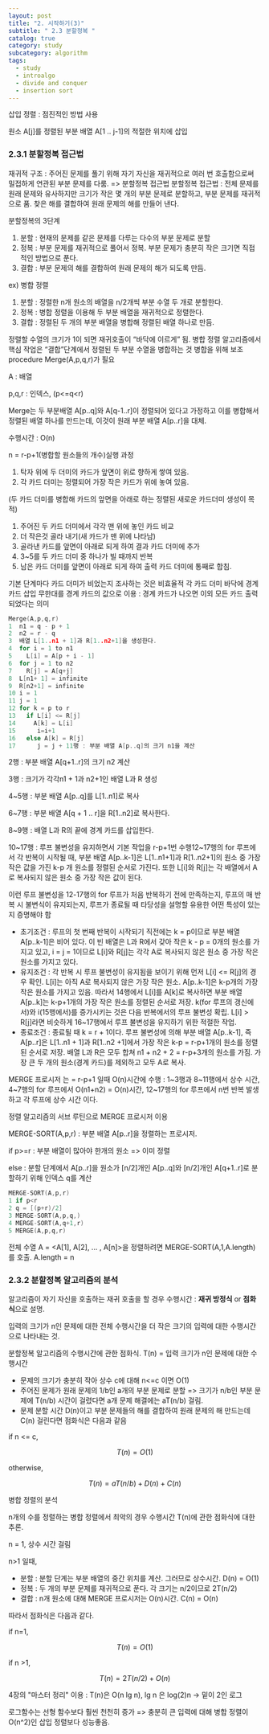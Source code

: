 ```yaml
---
layout: post
title: "2. 시작하기(3)"
subtitle: " 2.3 분할정복 "
catalog: true
category: study
subcategory: algorithm
tags:
  - study
  - introalgo
  - divide and conquer
  - insertion sort
---
```


삽입 정렬 : 점진적인 방법 사용

원소 A[j]를 정렬된 부분 배열 A[1 .. j-1]의 적절한 위치에 삽입

### 2.3.1 분할정복 접근법

재귀적 구조 : 주어진 문제를 풀기 위해 자기 자신을 재귀적으로 여러 번 호출함으로써 밀접하게 연관된 부분 문제를 다룸. => 분할정복 접근법 분할정복 접근법 : 전체 문제를 원래 문제와 유사하지만 크기가 작은 몇 개의 부분 문제로 분할하고, 부분 문제를 재귀적으로 품. 찾은 해를 결합하여 원래 문제의 해를 만들어 낸다.

분할정복의 3단계

1. 분할 : 현재의 문제를 같은 문제를 다루는 다수의 부분 문제로 분할
2. 정복 : 부분 문제를 재귀적으로 풀어서 정복. 부분 문제가 충분히 작은 크기면 직접적인 방법으로 푼다.
3. 결합 : 부분 문제의 해를 결합하여 원래 문제의 해가 되도록 만듬.

ex) 병합 정렬

1.  분할 : 정렬한 n개 원소의 배열을 n/2개씩 부분 수열 두 개로 분할한다.
2.  정복 : 병합 정렬을 이용해 두 부분 배열을 재귀적으로 정렬한다.
3.  결합 : 정렬된 두 개의 부분 배열을 병합해 정렬된 배열 하나로 만듬.

정렬할 수열의 크기가 1이 되면 재귀호출이 “바닥에 이르게” 됨. 병합 정렬 알고리즘에서 핵심 작업은 “결합”단계에서 정렬된 두 부분 수열을 병합하는 것 병합을 위해 보조 procedure Merge(A,p,q,r)가 필요

A : 배열

p,q,r : 인덱스, (p<=q<r)

Merge는 두 부분배열 A[p..q]와 A[q-1..r]이 정렬되어 있다고 가정하고 이를 병합해서 정렬된 배열 하나를 만드는데, 이것이 원래 부분 배열 A[p..r]을 대체.

수행시간 : O(n)

n = r-p+1(병합할 원소들의 개수)실행 과정

1.  탁자 위에 두 더미의 카드가 앞면이 위로 향하게 쌓여 있음.
2.  각 카드 더미는 정렬되어 가장 작은 카드가 위에 놓여 있음.

(두 카드 더미를 병합해 카드의 앞면을 아래로 하는 정렬된 새로운 카드더미 생성이 목적)

1.  주어진 두 카드 더미에서 각각 맨 위에 놓인 카드 비교
2.  더 작은것 골라 내기(새 카드가 맨 위에 나타남)
3.  골라낸 카드를 앞면이 아래로 되게 하여 결과 카드 더미에 추가
4.  3~5를 두 카드 더미 중 하나가 빌 때까지 반복
5.  남은 카드 더미를 앞면이 아래로 되게 하여 출력 카드 더미에 통째로 합침.

기본 단계마다 카드 더미가 비었는지 조사하는 것은 비효율적
각 카드 더미 바닥에 경계 카드 삽입
무한대를 경계 카드의 값으로 이용 : 경계 카드가 나오면 이외 모든 카드 출력되었다는 의미

```c
Merge(A,p,q,r)
1  n1 = q - p + 1
2  n2 = r - q
3  배열 L[1..n1 + 1]과 R[1..n2+1]을 생성한다.
4  for i = 1 to n1
5    L[i] = A[p + i - 1]
6  for j = 1 to n2
7    R[j] = A[q+j]
8  L[n1+ 1] = infinite
9  R[n2+1] = infinite
10 i = 1
11 j = 1
12 for k = p to r
13   if L[i] <= R[j]
14     A[k] = L[i]
15      i=i+1
16   else A[k] = R[j]
17      j = j + 11행 : 부분 배열 A[p..q]의 크기 n1을 계산
```

2행 : 부분 배열 A[q+1..r]의 크기 n2 계산

3행 : 크기가 각각n1 + 1과 n2+1인 배열 L과 R 생성

4~5행 : 부분 배열 A[p..q]를 L[1..n1]로 복사

6~7행 : 부분 배열 A[q + 1 .. r]을 R[1..n2]로 복사한다.

8~9행 : 배열 L과 R의 끝에 경계 카드를 삽입한다.

10~17행 : 루프 불변성을 유지하면서 기본 작업을 r-p+1번 수행12~17행의 for 루프에서 각 반복이 시작될 때, 부분 배열 A[p..k-1]은 L[1..n1+1]과 R[1..n2+1]의 원소 중 가장 작은 값을 가진 k-p 개 원소를 정렬된 순서로 가진다. 또한 L[i]와 R[j]는 각 배열에서 A로 복사되지 않은 원소 중 가장 작은 값이 된다.

이런 루프 불변성을 12-17행의 for 루프가 처음 반복하기 전에 만족하는지, 루프의 매 반복 시 불변식이 유지되는지, 루프가 종료될 때 타당성을 설명할 유용한 어떤 특성이 있는지 증명해야 함

- 초기조건 : 루프의 첫 번째 반복이 시작되기 직전에는 k = p이므로 부분 배열 A[p..k-1]은 비어 있다. 이 빈 배열은 L과 R에서 갖아 작은 k - p = 0개의 원소를 가지고 있고, i = j = 1이므로 L[i]와 R[j]는 각각 A로 복사되지 않은 원소 중 가장 작은 원소를 가지고 있다.
- 유지조건 : 각 반복 시 루프 불변성이 유지됨을 보이기 위해 먼저 L[i] <= R[j]의 경우 확인. L[i]는 아직 A로 복사되지 않은 가장 작은 원소. A[p..k-1]은 k-p개의 가장 작은 원소를 가지고 있음. 따라서 14행에서 L[i]를 A[k]로 복사하면 부분 배열 A[p..k]는 k-p+1개의 가장 작은 원소를 정렬된 순서로 저장. k(for 루프의 갱신에서)와 i(15행에서)를 증가시키는 것은 다음 반복에서의 루프 불변성 확립. L[i] > R[j]라면 비슷하게 16~17행에서 루프 불변성을 유지하기 위한 적절한 작업.
- 종료조건 : 종료될 때 k = r + 1이다. 루프 불변성에 의해 부분 배열 A[p..k-1], 즉 A[p..r]은 L[1..n1 + 1]과 R[1..n2 +1]에서 가장 작은 k-p = r-p+1개의 원소를 정렬된 순서로 저장. 배열 L과 R은 모두 합쳐 n1 + n2 + 2 = r-p+3개의 원소를 가짐. 가장 큰 두 개의 원소(경계 카드)를 제외하고 모두 A로 복사.

MERGE 프로시저 는 = r-p+1 일때 O(n)시간에 수행 : 1~3행과 8~11행에서 상수 시간, 4~7행의 for 루프에서 O(n1+n2) = O(n)시간, 12~17행의 for 루프에서 n번 반복 발생하고 각 루프에 상수 시간 이다.

정렬 알고리즘의 서브 루틴으로 MERGE 프로시저 이용

MERGE-SORT(A,p,r) : 부분 배열 A[p..r]을 정렬하는 프로시저.

if p>=r : 부분 배열이 많아야 한개의 원소 => 이미 정렬

else : 분할 단계에서 A[p..r]을 원소가 [n/2]개인 A[p..q]와 [n/2]개인 A[q+1..r]로 분할하기 위해 인덱스 q를 계산

```c
MERGE-SORT(A,p,r)
1 if p<r
2 q = [(p+r)/2]
3 MERGE-SORT(A,p,q,)
4 MERGE-SORT(A,q+1,r)
5 MERGE(A,p,q,r)
```

전체 수열 A = <A[1], A[2], ... , A[n]>을 정렬하려면 MERGE-SORT(A,1,A.length)를 호출. A.length = n

### 2.3.2 분할정복 알고리즘의 분석

알고리즘이 자기 자신을 호출하는 재귀 호출을 할 경우 수행시간 : **재귀 방정식** or **점화식**으로 설명.

입력의 크기가 n인 문제에 대한 전체 수행시간을 더 작은 크기의 입력에 대한 수행시간으로 나타내는 것.

분할정복 알고리즘의 수행시간에 관한 점화식. T(n) = 입력 크기가 n인 문제에 대한 수행시간

- 문제의 크기가 충분히 작아 상수 c에 대해 n<=c 이면 O(1)
- 주어진 문제가 원래 문제의 1/b인 a개의 부분 문제로 분할 => 크기가 n/b인 부분 문제에 T(n/b) 시간이 걸렸다면 a개 문제 해결에는 aT(n/b) 걸림.
- 문제 분할 시간 D(n)이고 부분 문제들의 해를 결합하여 원래 문제의 해 만드는데 C(n) 걸린다면 점화식은 다음과 같음

if n <= c,

$$
T(n) = O(1)
$$

otherwise,

$$
T(n) = aT(n/b) + D(n) + C(n)
$$

병합 정렬의 분석

n개의 수를 정렬하는 병합 정렬에서 최악의 경우 수행시간 T(n)에 관한 점화식에 대한 추론.

n = 1, 상수 시간 걸림

n>1 일때,

- 분할 : 분할 단계는 부분 배열의 중간 위치를 계산. 그러므로 상수시간. D(n) = O(1)
- 정복 : 두 개의 부분 문제를 재귀적으로 푼다. 각 크기는 n/2이므로 2T(n/2)
- 결합 : n개 원소에 대해 MERGE 프로시저는 O(n)시간. C(n) = O(n)

따라서 점화식은 다음과 같다.

if n=1,

$$
T(n) = O(1)
$$

if n >1,

$$
T(n) = 2T(n/2) + O(n)
$$

4장의 "마스터 정리" 이용 : T(n)은 O(n lg n), lg n 은 log(2)n -> 밑이 2인 로그

로그함수는 선형 함수보다 훨씬 천천히 증가 => 충분히 큰 입력에 대해 병합 정렬이 O(n^2)인 삽입 정렬보다 성능좋음.
